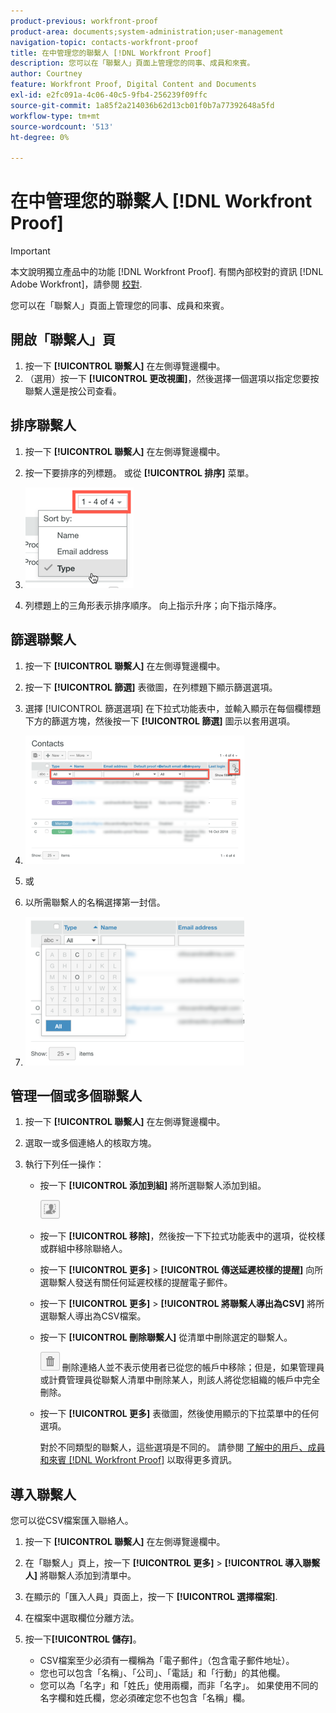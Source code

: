 ```yaml
---
product-previous: workfront-proof
product-area: documents;system-administration;user-management
navigation-topic: contacts-workfront-proof
title: 在中管理您的聯繫人 [!DNL Workfront Proof]
description: 您可以在「聯繫人」頁面上管理您的同事、成員和來賓。
author: Courtney
feature: Workfront Proof, Digital Content and Documents
exl-id: e2fc091a-4c06-40c5-9fb4-256239f09ffc
source-git-commit: 1a85f2a214036b62d13cb01f0b7a77392648a5fd
workflow-type: tm+mt
source-wordcount: '513'
ht-degree: 0%

---
```


# 在中管理您的聯繫人 [!DNL Workfront Proof]

>[!IMPORTANT]
>
>本文說明獨立產品中的功能 [!DNL Workfront Proof]. 有關內部校對的資訊 [!DNL Adobe Workfront]，請參閱 [校對](../../../review-and-approve-work/proofing/proofing.md).

您可以在「聯繫人」頁面上管理您的同事、成員和來賓。

## 開啟「聯繫人」頁

1. 按一下 **[!UICONTROL 聯繫人]** 在左側導覽邊欄中。
1. （選用）按一下 **[!UICONTROL 更改視圖]**，然後選擇一個選項以指定您要按聯繫人還是按公司查看。

## 排序聯繫人

1. 按一下 **[!UICONTROL 聯繫人]** 在左側導覽邊欄中。
1. 按一下要排序的列標題。
或從 **[!UICONTROL 排序]** 菜單。

1. ![Contacts_page-Sort_menu.png](assets/contacts-page-sort-menu.png)

1. 列標題上的三角形表示排序順序。 向上指示升序；向下指示降序。

## 篩選聯繫人

1. 按一下 **[!UICONTROL 聯繫人]** 在左側導覽邊欄中。
1. 按一下 **[!UICONTROL 篩選]** 表徵圖，在列標題下顯示篩選選項。
1. 選擇 [!UICONTROL 篩選選項] 在下拉式功能表中，並輸入顯示在每個欄標題下方的篩選方塊，然後按一下 **[!UICONTROL 篩選]** 圖示以套用選項。
1. ![Contacts_page-Filtering_options.png](assets/contacts-page-filtering-options-350x205.png)

1. 或
1. 以所需聯繫人的名稱選擇第一封信。
1. ![Contacts_page-filtering_by_letter.png](assets/contacts-page-filtering-by-letter-350x238.png)

## 管理一個或多個聯繫人

1. 按一下 **[!UICONTROL 聯繫人]** 在左側導覽邊欄中。
1. 選取一或多個連絡人的核取方塊。
1. 執行下列任一操作：

   * 按一下 **[!UICONTROL 添加到組]** 將所選聯繫人添加到組。

      ![Add_to_Group_btn.png](assets/add-to-group-btn.png)

   * 按一下 **[!UICONTROL 移除]**，然後按一下下拉式功能表中的選項，從校樣或群組中移除聯絡人。
   * 按一下 **[!UICONTROL 更多]** > **[!UICONTROL 傳送延遲校樣的提醒]** 向所選聯繫人發送有關任何延遲校樣的提醒電子郵件。

   * 按一下 **[!UICONTROL 更多]** > **[!UICONTROL 將聯繫人導出為CSV]** 將所選聯繫人導出為CSV檔案。

   * 按一下 **[!UICONTROL 刪除聯繫人]** 從清單中刪除選定的聯繫人。

      ![Trash_button.png](assets/trash-button.png)
刪除連絡人並不表示使用者已從您的帳戶中移除；但是，如果管理員或計費管理員從聯繫人清單中刪除某人，則該人將從您組織的帳戶中完全刪除。

   * 按一下 **[!UICONTROL 更多]** 表徵圖，然後使用顯示的下拉菜單中的任何選項。

      對於不同類型的聯繫人，這些選項是不同的。 請參閱 [了解中的用戶、成員和來賓 [!DNL Workfront Proof]](../../../workfront-proof/wp-mnguserscontacts/contacts/use-members-guests.md) 以取得更多資訊。

## 導入聯繫人

您可以從CSV檔案匯入聯絡人。

1. 按一下 **[!UICONTROL 聯繫人]** 在左側導覽邊欄中。
1. 在「聯繫人」頁上，按一下 **[!UICONTROL 更多]** > **[!UICONTROL 導入聯繫人]** 將聯繫人添加到清單中。

1. 在顯示的「匯入人員」頁面上，按一下 **[!UICONTROL 選擇檔案]**.
1. 在檔案中選取欄位分離方法。
1. 按一下&#x200B;**[!UICONTROL 儲存]**。

   * CSV檔案至少必須有一欄稱為「電子郵件」（包含電子郵件地址）。
   * 您也可以包含「名稱」、「公司」、「電話」和「行動」的其他欄。
   * 您可以為「名字」和「姓氏」使用兩欄，而非「名字」。 如果使用不同的名字欄和姓氏欄，您必須確定您不也包含「名稱」欄。
